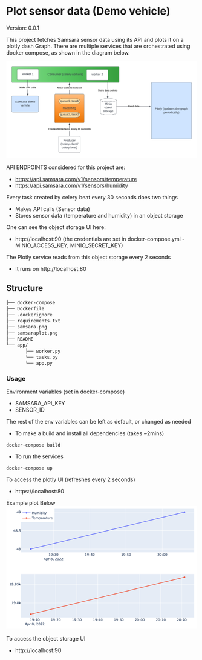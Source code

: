 # Plot sensor data (Demo vehicle)
Version: 0.0.1

This project fetches Samsara sensor data using its API and plots it on a plotly dash Graph. There are multiple services that are orchestrated using docker compose, as shown in the diagram below.

![samsara](samsara.png)

API ENDPOINTS considered for this project are:
- https://api.samsara.com/v1/sensors/temperature
- https://api.samsara.com/v1/sensors/humidity

Every task created by celery beat every 30 seconds does two things
- Makes API calls (Sensor data)
- Stores sensor data (temperature and humidity) in an object storage

One can see the object storage UI here:
- http://localhost:90 (the credentials are set in docker-compose.yml - MINIO_ACCESS_KEY, MINIO_SECRET_KEY)

The Plotly service reads from this object storage every 2 seconds
- It runs on http://localhost:80

## Structure
```
├── docker-compose
├── Dockerfile
├── .dockerignore
├── requirements.txt
├── samsara.png
├── samsaraplot.png
├── README
└── app/
       ├── worker.py
       └── tasks.py
       └── app.py
```

### Usage
Environment variables (set in docker-compose)
- SAMSARA_API_KEY  
- SENSOR_ID

The rest of the env variables can be left as default, or changed as needed

- To make a build and install all dependencies (takes ~2mins)
```
docker-compose build
```
- To run the services
```
docker-compose up
```

To access the plotly UI (refreshes every 2 seconds)
- https://localhost:80

Example plot Below
![samsaraplot](samsaraplot.png)

To access the object storage UI
- http://localhost:90
